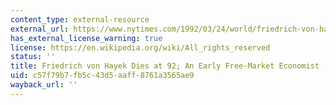```yaml
---
content_type: external-resource
external_url: https://www.nytimes.com/1992/03/24/world/friedrich-von-hayek-dies-at-92-an-early-free-market-economist.html
has_external_license_warning: true
license: https://en.wikipedia.org/wiki/All_rights_reserved
status: ''
title: Friedrich von Hayek Dies at 92; An Early Free-Market Economist
uid: c57f79b7-fb5c-43d5-aaff-8761a3565ae9
wayback_url: ''
---
```


